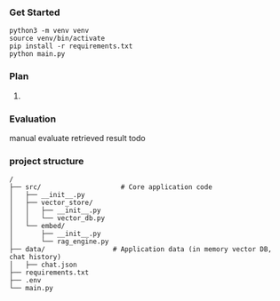 ### Get Started
```
python3 -m venv venv
source venv/bin/activate
pip install -r requirements.txt
python main.py
```

### Plan
1. 
### Evaluation
manual evaluate retrieved result
todo

### project structure
```
/
├── src/                    # Core application code
│   ├── __init__.py
│   ├── vector_store/
│   │   ├── __init__.py
│   │   └── vector_db.py
│   └── embed/
│       ├── __init__.py
│       └── rag_engine.py
├── data/                 # Application data (in memory vector DB, chat history)
│   ├── chat.json
├── requirements.txt
├── .env
└── main.py
```
